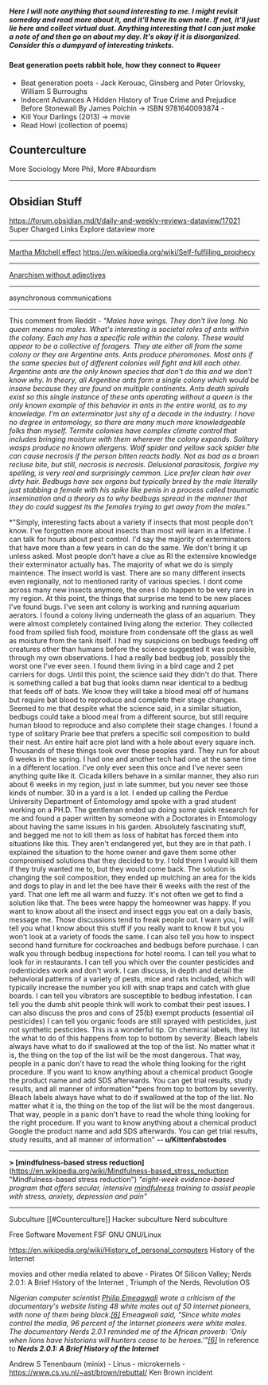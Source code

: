 ##### Here I will note anything that sound interesting to me. I might revisit someday and read more about it, and it'll have its own note. If not, it'll just lie here and collect virtual dust.  Anything interesting that I can just make a note of and then go on about my day.  It's okay if it is disorganized. Consider this a dumpyard of interesting trinkets. 


#### Beat generation poets rabbit hole, how they connect to #queer 
- Beat generation poets - Jack Kerouac,  Ginsberg and  Peter Orlovsky, William S Burroughs 
-  Indecent Advances
A Hidden History of True Crime and Prejudice Before Stonewall
By James Polchin   ->  ISBN 9781640093874 -    
- Kill Your Darlings (2013) -> movie
- Read Howl (collection of poems)
## Counterculture 


More Sociology
More Phil, More #Absurdism

---
## Obsidian Stuff
https://forum.obsidian.md/t/daily-and-weekly-reviews-dataview/17021
Super Charged Links 
Explore dataview more 

---
[Martha Mitchell effect](https://en.m.wikipedia.org/wiki/Martha_Mitchell_effect)
https://en.wikipedia.org/wiki/Self-fulfilling_prophecy

---
[Anarchism without adjectives](https://en.m.wikipedia.org/wiki/Anarchism_without_adjectives "Anarchism without adjectives")

---
asynchronous communications

---
This comment from Reddit - 
 *"Males have wings. They don't live long. No queen means no males.
What's interesting is societal roles of ants within the colony. Each any has a specific role within the colony. These would appear to be a collective of foragers. They ate either all from the same colony or they are Argentine ants. Ants produce pheromones. Most ants if the same species but of different colonies will fight and kill each other. Argentine ants are the only known species that don't do this and we don't know why. In theory, all Argentine ants form a single colony which would be insane because they are found on multiple continents.
Ants death spirals exist so this single instance of these ants operating without a queen is the only known example of this behavior in ants in the entire world, as to my knowledge. I'm an exterminator just shy of a decade in the industry. I have no degree in entomology, so there are many much more knowledgeable folks than myself.
Termite colonies have complex climate control that includes bringing moisture with them wherever the colony expands.
Solitary wasps produce no known allergens.
Wolf spider and yellow sack spider bite can cause necrosis if the person bitten reacts badly. Not as bad as a brown recluse bite, but still, necrosis is necrosis.
Delusional parasitosis, forgive my spelling, is very real and surprisingly common.
Lice prefer clean hair over dirty hair.
Bedbugs have sex organs but typically breed by the male literally just stabbing a female with his spike like penis in a process called traumatic insemination and a theory as to why bedbugs spread in the manner that they do could suggest its the females trying to get away from the males."*  

*"Simply, interesting facts about a variety if insects that most people don't know.
I've forgotten more about insects than most will learn in a lifetime. I can talk for hours about pest control. I'd say the majority of exterminators that have more than a few years in can do the same. We don't bring it up unless asked. Most people don't have a clue as RI the extensive knowledge their exterminator actually has. The majority of what we do is simply maintence.
The insect world is vast. There are so many different insects even regionally, not to mentioned rarity of various species. I dont come across many new insects anymore, the ones I do happen to be very rare in my region. At this point, the things that surprise me tend to be new places I've found bugs. I've seen ant colony is working and running aquarium aerators. I found a colony living underneath the glass of an aquarium. They were almost completely contained living along the exterior. They collected food from spilled fish food, moisture from condensate off the glass as well as moisture from the tank itself. I had my suspicions on bedbugs feeding off creatures other than humans before the science suggested it was possible, through my own observations. I had a really bad bedbug job, possibly the worst one I've ever seen. I found them living in a bird cage and 2 pet carriers for dogs. Until this point, the science said they didn't do that. There is something called a bat bug that looks damn near identical to a bedbug that feeds off of bats. We know they will take a blood meal off of humans but require bat blood to reproduce and complete their stage changes. Seemed to me that despite what the science said, in a similar situation, bedbugs could take a blood meal from a different source, but still require human blood to reproduce and also complete their stage changes. I found a type of solitary Prarie bee that prefers a specific soil composition to build their nest. An entire half acre plot land with a hole about every square inch. Thousands of these things took over these peoples yard. They run for about 6 weeks in the spring. I had one and another tech had one at the same time in a different location. I've only ever seen this once and I've never seen anything quite like it. Cicada killers behave in a similar manner, they also run about 6 weeks in my region, just in late summer, but you never see those kinds of number. 30 in a yard is a lot. I ended up calling the Perdue University Department of Entomology amd spoke with a grad student working on a PH.D. The gentleman ended up doing some quick research for me and found a paper written by someone with a Doctorates in Entomology about having the same issues in his garden. Absolutely fascinating stuff, and begged me not to kill them as loss of habitat has forced them into situations like this. They aren't endangered yet, but they are in that path. I explained the situation to the home owner and gave them some other compromised solutions that they decided to try. I told them I would kill them if they truly wanted me to, but they would come back. The solution is changing the soil composition, they ended up mulching an area for the kids and dogs to play in and let the bee have their 6 weeks with the rest of the yard. That one left me all warm and fuzzy. It's not often we get to find a solution like that. The bees were happy the homeowner was happy.
If you want to know about all the insect and insect eggs you eat on a daily basis, message me. Those discussions tend to freak people out. I warn you, I will tell you what I know about this stuff if you really want to know it but you won't look at a variety of foods the same.
I can also tell you how to inspect second hand furniture for cockroaches and bedbugs before purchase. I can walk you through bedbug inspections for hotel rooms. I can tell you what to look for in restaurants. I can tell you which over the counter pesticides and rodenticides work and don't work. I can discuss, in depth and detail the behavioral patterns of a variety of pests, mice and rats included, which will typically increase the number you kill with snap traps and catch with glue boards.
I can tell you vibrators are susceptible to bedbug infestation. I can tell you the dumb shit people think will work to combat their pest issues. I can also discuss the pros and cons of 25(b) exempt products (essential oil pesticides) I can tell you organic foods are still sprayed with pesticides, just not synthetic pesticides.
This is a wonderful tip. On chemical labels, they list the what to do of this happens from top to bottom by severity. Bleach labels always have what to do if swallowed at the top of the list. No matter what it is, the thing on the top of the list will be the most dangerous. That way, people in a panic don't have to read the whole thing looking for the right procedure. If you want to know anything about a chemical product Google the product name and add SDS afterwards. You can get trial results, study results, and all manner of information"*pens from top to bottom by severity. Bleach labels always have what to do if swallowed at the top of the list. No matter what it is, the thing on the top of the list will be the most dangerous. That way, people in a panic don't have to read the whole thing looking for the right procedure. If you want to know anything about a chemical product Google the product name and add SDS afterwards. You can get trial results, study results, and all manner of information" 
 **-- u/Kittenfabstodes**

---

**> [mindfulness-based stress reduction]**(https://en.wikipedia.org/wiki/Mindfulness-based_stress_reduction "Mindfulness-based stress reduction")
*"eight-week evidence-based program that offers secular, intensive [mindfulness](https://en.wikipedia.org/wiki/Mindfulness "Mindfulness") training to assist people with stress, anxiety, depression and pain"*

---


Subculture [[#Counterculture]]
Hacker subculture
Nerd subculture

Free Software Movement 
FSF 
GNU 
GNU/Linux 

https://en.wikipedia.org/wiki/History_of_personal_computers
History of the Internet

movies and other media related to above - Pirates Of Silicon Valley; Nerds 2.0.1: A Brief History of the Internet , Triumph of the Nerds, Revolution OS



*Nigerian computer scientist [Philip Emeagwali](https://en.wikipedia.org/wiki/Philip_Emeagwali "Philip Emeagwali") wrote a criticism of the documentary's website listing 48 white males out of 50 internet pioneers, with none of them being black.[[6]](https://en.wikipedia.org/wiki/Nerds_2.0.1#cite_note-SUNY-6) Emeagwali said, "Since white males control the media, 96 percent of the Internet pioneers were white males. The documentary _Nerds 2.0.1_ reminded me of the African proverb: 'Only when lions have historians will hunters cease to be heroes.'"[[6]](https://en.wikipedia.org/wiki/Nerds_2.0.1#cite_note-SUNY-6)*  In reference to _**Nerds 2.0.1: A Brief History of the Internet**_

Andrew S Tenenbaum (minix) - Linus - microkernels - https://www.cs.vu.nl/~ast/brown/rebuttal/ Ken Brown incident

